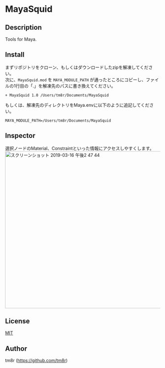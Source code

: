 # MayaSquid
## Description
Tools for Maya.

## Install
まずリポジトリをクローン、もしくはダウンロードしたzipを解凍してください。\
次に、`MayaSquid.mod` を `MAYA_MODULE_PATH` が通ったところにコピーし、ファイルの1行目の「.」を解凍先のパスに書き換えてください。
```
+ MayaSquid 1.0 /Users/tm8r/Documents/MayaSquid
```
もしくは、解凍先のディレクトリをMaya.envに以下のように追記してください。
```
MAYA_MODULE_PATH=/Users/tm8r/Documents/MayaSquid
```

## Inspector
選択ノードのMaterial、Constraintといった情報にアクセスしやすくします。
<img width="508" alt="スクリーンショット 2019-03-16 午後2 47 44" src="https://user-images.githubusercontent.com/1896961/54471332-8dec9900-47fa-11e9-8843-c6bad82c2cbe.png">

## License
[MIT](https://en.wikipedia.org/wiki/MIT_License)

## Author
tm8r (https://github.com/tm8r)
